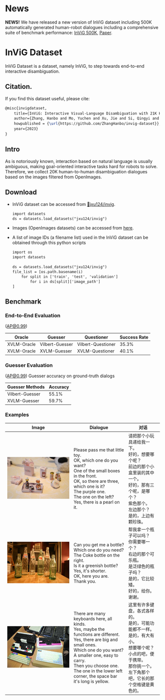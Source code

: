 
# News

**NEWS!** We have released a new version of InViG dataset including 500K automatically generated human-robot dialogues including a comprehensive suite of benchmark performance: [InViG 500K](https://openivg.github.io), [Paper](https://arxiv.org/abs/2310.12147).

# InViG Dataset

InViG Dataset is a dataset, namely InViG, to step towards end-to-end interactive disambiguation. 

## Citation.   
If you find this dataset useful, please cite:

```latex
@misc{invigdataset,
    title={InViG: Interactive Visual-Language Disambiguation with 21K Human-to-Human Dialogues},
    author={Zhang, Hanbo and Mo, Yuchen and Xu, Jie and Si, Qingyi and Kong, Tao},
    howpublished = {\url{https://github.com/ZhangHanbo/invig-dataset}},
    year={2023}
}
```

## Intro

As is notoriously known, interaction based on natural language is usually ambiguous, making goal-oriented interactive tasks hard for robots to solve. Therefore, we collect 20K human-to-human disambiguation dialogues based on the images filtered from OpenImages. 

## Download

- InViG dataset can be accessed from [🤗jxu124/invig](https://huggingface.co/datasets/jxu124/invig).

    ```
    import datasets
    ds = datasets.load_datasets("jxu124/invig")
    ```

- Images (OpenImages datasets) can be accessed from [here](https://storage.googleapis.com/openimages/web/index.html). 

- A list of image IDs (a filename list) used in the InViG dataset can be obtained through this python scripts

    ```
    import os
    import datasets

    ds = datasets.load_datasets("jxu124/invig")
    file_list = [os.path.basename(i)
        for split in ['train', 'test', 'validation']
            for i in ds[split]['image_path']
    ]
    ```

## Benchmark

### End-to-End Evaluation

(AP@0.99)

|Oracle |Guesser |Questioner |Success Rate|
|-|-|-|-|
|XVLM-Oracle|Vilbert-Guesser|Vilbert-Questioner|35.3%|
|XVLM-Oracle| XVLM-Guesser| XVLM-Questioner| 40.1%|

### Guesser Evaluation

(AP@0.99) Guesser accuracy on ground-truth dialogs

|Guesser Methods| Accuracy|
|-|-|
|Vilbert-Guesser| 55.1%|
|XVLM-Guesser| 59.7%|

### Examples

|Image|Dialogue|对话|
|-|-|-|
|![](./imgs/image.jpg)|Please pass me that little toy.<br>OK, which one do you want?<br>One of the small boxes in the front.<br>OK, so there are three, which one is it?<br>The purple one.<br>The one on the left?<br>Yes, there is a pearl on it.<br>|请把那个小玩具递给我一下。<br>好的，想要哪个呢？<br>前边的那个小盒里装的其中一个。<br>好的，那有三个呢，是哪个？<br>紫色那个。<br>左边那个？<br>是的，上边有颗珍珠。<br>|
|![](./imgs/image2.jpg)|Can you get me a bottle?<br>Which one do you need?<br>The Coke bottle on the right.<br>Is it a greenish bottle?<br>Yes, it's shorter.<br>OK, here you are.<br>Thank you.<br>|帮我拿一个瓶子可以吗？<br>你需要哪一个？<br>右边的那个可乐瓶。<br>是泛绿色的瓶子吗？<br>是的，它比较矮。<br>好的，给你。<br>谢谢。<br>|
|![](./imgs/image3.jpg)|There are many keyboards here, all kinds.<br>Yes, maybe the functions are different.<br>Yes, there are big and small ones.<br>Which one do you want?<br>A smaller one, easy to carry.<br>Then you choose one.<br>The one in the lower left corner, the space bar it's long is yellow.<br>|这里有许多键盘，各式各样的。<br>是的，可能功能都不一样。<br>是的，有大有小。<br>想要哪个呢？<br>小点的吧，便于携带。<br>那你挑一个。<br>左下角那个吧，它长的那个空格键是黄色的。<br>|

